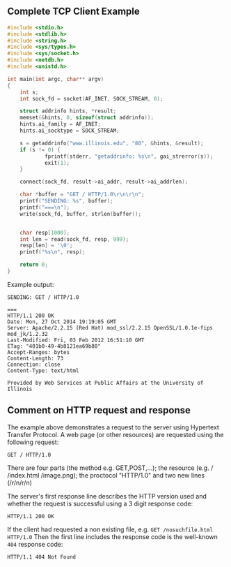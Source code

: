 ## Complete TCP Client Example

```C
#include <stdio.h>
#include <stdlib.h>
#include <string.h>
#include <sys/types.h>
#include <sys/socket.h>
#include <netdb.h>
#include <unistd.h>

int main(int argc, char** argv)
{
	int s;
	int sock_fd = socket(AF_INET, SOCK_STREAM, 0);

	struct addrinfo hints, *result;
	memset(&hints, 0, sizeof(struct addrinfo));
	hints.ai_family = AF_INET;
	hints.ai_socktype = SOCK_STREAM;

	s = getaddrinfo("www.illinois.edu", "80", &hints, &result);
	if (s != 0) {
	        fprintf(stderr, "getaddrinfo: %s\n", gai_strerror(s));
        	exit(1);
	}

	connect(sock_fd, result->ai_addr, result->ai_addrlen);

	char *buffer = "GET / HTTP/1.0\r\n\r\n";
	printf("SENDING: %s", buffer);
	printf("===\n");
	write(sock_fd, buffer, strlen(buffer));


	char resp[1000];
	int len = read(sock_fd, resp, 999);
	resp[len] = '\0';
	printf("%s\n", resp);

    return 0;
}
```

Example output:
```
SENDING: GET / HTTP/1.0

===
HTTP/1.1 200 OK
Date: Mon, 27 Oct 2014 19:19:05 GMT
Server: Apache/2.2.15 (Red Hat) mod_ssl/2.2.15 OpenSSL/1.0.1e-fips mod_jk/1.2.32
Last-Modified: Fri, 03 Feb 2012 16:51:10 GMT
ETag: "401b0-49-4b8121ea69b80"
Accept-Ranges: bytes
Content-Length: 73
Connection: close
Content-Type: text/html

Provided by Web Services at Public Affairs at the University of Illinois
```

## Comment on HTTP request and response
The example above demonstrates a request to the server using Hypertext Transfer Protocol.
A web page (or other resources) are requested using the following request:
```
GET / HTTP/1.0

```
There are four parts (the method e.g. GET,POST,...); the resource (e.g. / /index.html /image.png); the proctocol "HTTP/1.0" and two new lines (/r/n/r/n)


The server's first response line describes the HTTP version used and whether the request is successful using a 3 digit response code:
```
HTTP/1.1 200 OK
```
If the client had requested a non existing file, e.g. `GET /nosuchfile.html HTTP/1.0`
Then the first line includes the response code is the well-known `404` response code:
```
HTTP/1.1 404 Not Found
```


